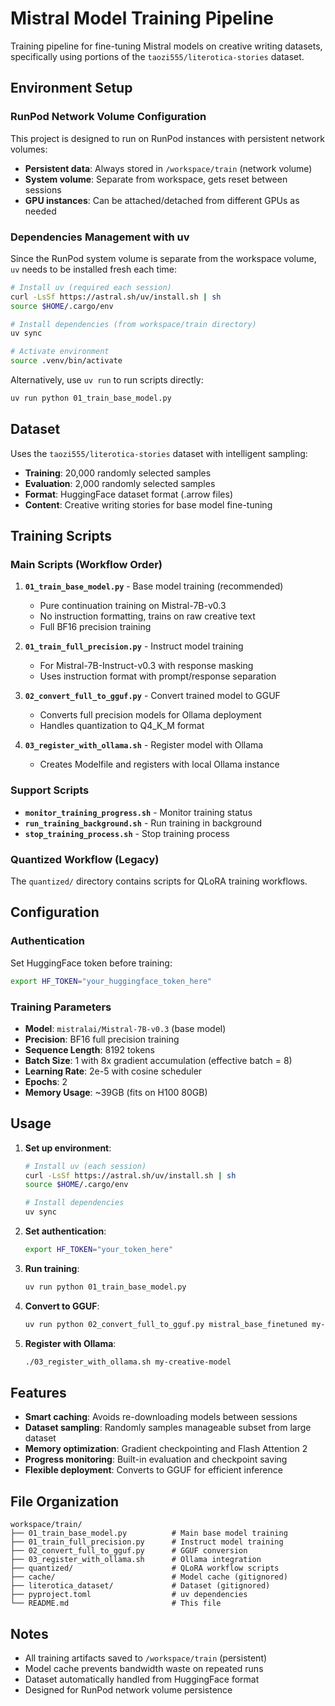 # Mistral Model Training Pipeline

Training pipeline for fine-tuning Mistral models on creative writing datasets, specifically using portions of the `taozi555/literotica-stories` dataset.

## Environment Setup

### RunPod Network Volume Configuration
This project is designed to run on RunPod instances with persistent network volumes:
- **Persistent data**: Always stored in `/workspace/train` (network volume)
- **System volume**: Separate from workspace, gets reset between sessions
- **GPU instances**: Can be attached/detached from different GPUs as needed

### Dependencies Management with uv

Since the RunPod system volume is separate from the workspace volume, `uv` needs to be installed fresh each time:

```bash
# Install uv (required each session)
curl -LsSf https://astral.sh/uv/install.sh | sh
source $HOME/.cargo/env

# Install dependencies (from workspace/train directory)
uv sync

# Activate environment
source .venv/bin/activate
```

Alternatively, use `uv run` to run scripts directly:
```bash
uv run python 01_train_base_model.py
```

## Dataset

Uses the `taozi555/literotica-stories` dataset with intelligent sampling:
- **Training**: 20,000 randomly selected samples
- **Evaluation**: 2,000 randomly selected samples  
- **Format**: HuggingFace dataset format (.arrow files)
- **Content**: Creative writing stories for base model fine-tuning

## Training Scripts

### Main Scripts (Workflow Order)

1. **`01_train_base_model.py`** - Base model training (recommended)
   - Pure continuation training on Mistral-7B-v0.3
   - No instruction formatting, trains on raw creative text
   - Full BF16 precision training

2. **`01_train_full_precision.py`** - Instruct model training
   - For Mistral-7B-Instruct-v0.3 with response masking
   - Uses instruction format with prompt/response separation

3. **`02_convert_full_to_gguf.py`** - Convert trained model to GGUF
   - Converts full precision models for Ollama deployment
   - Handles quantization to Q4_K_M format

4. **`03_register_with_ollama.sh`** - Register model with Ollama
   - Creates Modelfile and registers with local Ollama instance

### Support Scripts

- **`monitor_training_progress.sh`** - Monitor training status
- **`run_training_background.sh`** - Run training in background
- **`stop_training_process.sh`** - Stop training process

### Quantized Workflow (Legacy)

The `quantized/` directory contains scripts for QLoRA training workflows.

## Configuration

### Authentication
Set HuggingFace token before training:
```bash
export HF_TOKEN="your_huggingface_token_here"
```

### Training Parameters
- **Model**: `mistralai/Mistral-7B-v0.3` (base model)
- **Precision**: BF16 full precision training
- **Sequence Length**: 8192 tokens
- **Batch Size**: 1 with 8x gradient accumulation (effective batch = 8)
- **Learning Rate**: 2e-5 with cosine scheduler
- **Epochs**: 2
- **Memory Usage**: ~39GB (fits on H100 80GB)

## Usage

1. **Set up environment**:
   ```bash
   # Install uv (each session)
   curl -LsSf https://astral.sh/uv/install.sh | sh
   source $HOME/.cargo/env
   
   # Install dependencies
   uv sync
   ```

2. **Set authentication**:
   ```bash
   export HF_TOKEN="your_token_here"
   ```

3. **Run training**:
   ```bash
   uv run python 01_train_base_model.py
   ```

4. **Convert to GGUF**:
   ```bash
   uv run python 02_convert_full_to_gguf.py mistral_base_finetuned my-creative-model
   ```

5. **Register with Ollama**:
   ```bash
   ./03_register_with_ollama.sh my-creative-model
   ```

## Features

- **Smart caching**: Avoids re-downloading models between sessions
- **Dataset sampling**: Randomly samples manageable subset from large dataset
- **Memory optimization**: Gradient checkpointing and Flash Attention 2
- **Progress monitoring**: Built-in evaluation and checkpoint saving
- **Flexible deployment**: Converts to GGUF for efficient inference

## File Organization

```
workspace/train/
├── 01_train_base_model.py          # Main base model training
├── 01_train_full_precision.py      # Instruct model training  
├── 02_convert_full_to_gguf.py      # GGUF conversion
├── 03_register_with_ollama.sh      # Ollama integration
├── quantized/                      # QLoRA workflow scripts
├── cache/                          # Model cache (gitignored)
├── literotica_dataset/             # Dataset (gitignored)
├── pyproject.toml                  # uv dependencies
└── README.md                       # This file
```

## Notes

- All training artifacts saved to `/workspace/train` (persistent)
- Model cache prevents bandwidth waste on repeated runs  
- Dataset automatically handled from HuggingFace format
- Designed for RunPod network volume persistence